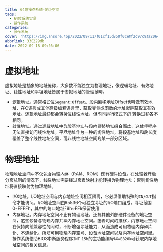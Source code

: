 ```yaml
---
title: 64位操作系统-地址空间
tags:
  - 64位系统实现
  - 操作系统
categories:
  - 操作系统
cover: 'https://img.ansore.top/2022/09/11/f01cf15d850f0ce8f2c97c93a206411c8d3bf927.png'
abbrlink: 330229db
date: 2022-09-18 09:26:06
---
```


# 虚拟地址

虚拟地址是抽象的地址统称，大多数不能独立为物理地址，像逻辑地址、有效地址、线性地址和平坦地址皆属于虚拟地址的管理范畴。

- 逻辑地址。通常格式位`Segment:Offset`。段内偏移地址Offset也叫做有效地址，在C语言或其他高级编程语言里，获取变量或函数的地址就是获取其有效地址。逻辑地址最终都会转换位线性地址，但不同运行模式下的 转换过程各不相同。
- 线性地址。通过逻辑地址中的段基地址与段内偏移地址组合而成，这使得程序无法直接访问线性地址。平坦地址作为一种的线性地址，将段基地址和段长度覆盖了整个线性地址空间，而非线性地址空间的某一部分区域。

# 物理地址

物理地址空间中不仅包含物理内存（RAM、ROM）还有硬件设备。在处理器开启分页机制的情况下，线性地址需要经过页表映射才能转换为物理地址；否则线性地址将直接映射为物理地址。

- I/O地址。I/O地址空间与内存地址空间相互隔离，它必须借助特殊的`IN/OUT`指令才能访问。I/O地址空间由65536个可独立寻址的I/O端口组成，寻址范围0\~FFFFh，其中的端口地址F8h\~FFh保留使用
- 内存地址。内存地址空间不止有物理地址，还有其他外部硬件设备的地址空间，这些设备与物理内存共享内存地址空间。随着时间的推移，内存地址空间在保持向前兼容性的同时，不断增强寻址能力，从而造成可用物理内存碎片化、不连续化。所以可用物理内存空间、设备地址空间以及内存地址空间里。操作系统借助BIOS中断服务程序`INT 15h`的主功能编号`AX=E820h`可获取内存地址空间的相关信息。
